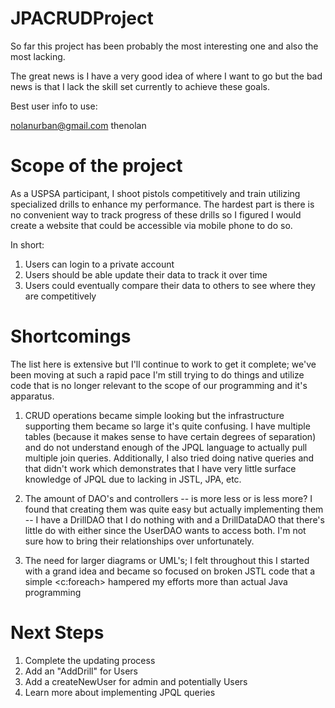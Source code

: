 # JPACRUDProject

So far this project has been probably the most interesting one and also the most lacking.

The great news is I have a very good idea of where I want to go but the bad news is that I lack the skill set currently to achieve these goals.

Best user info to use:

nolanurban@gmail.com
thenolan



# Scope of the project

As a USPSA participant, I shoot pistols competitively and train utilizing specialized drills to enhance my performance.  The hardest part is there
is no convenient way to track progress of these drills so I figured I would create a website that could be accessible via mobile phone to do so.

In short:

1. Users can login to a private account
2. Users should be able update their data to track it over time
3. Users could eventually compare their data to others to see where they are competitively

# Shortcomings

The list here is extensive but I'll continue to work to get it complete; we've been moving at such a rapid pace I'm still trying to do things and utilize code that is no longer relevant to the scope of our programming and it's apparatus.

1. CRUD operations became simple looking but the infrastructure supporting them became so large it's quite confusing.  I have multiple tables (because it makes sense to have certain degrees of separation) and do not understand enough of the JPQL language to actually pull multiple join queries. Additionally, I also tried doing native queries and that didn't work which demonstrates that I have very little surface knowledge of JPQL due to lacking in JSTL, JPA, etc.

2. The amount of DAO's and controllers -- is more less or is less more?  I found that creating them was quite easy but actually implementing them -- I have a DrillDAO that I do nothing with and a DrillDataDAO that there's little do with either since the UserDAO wants to access both.  I'm not sure how to bring their relationships over unfortunately.

3. The need for larger diagrams or UML's; I felt throughout this I started with a grand idea and became so focused on broken JSTL code that a simple <c:foreach> hampered my efforts more than actual Java programming

# Next Steps

1. Complete the updating process
2. Add an "AddDrill" for Users
3. Add a createNewUser for admin and potentially Users
4. Learn more about implementing JPQL queries
